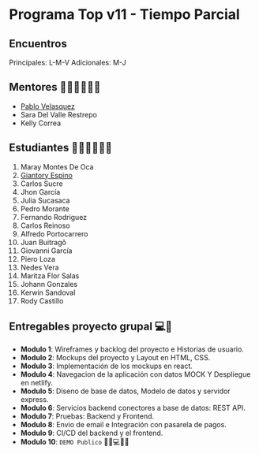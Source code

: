 # Programa Top v11 -  Tiempo Parcial

## Encuentros
Principales: L-M-V
Adicionales: M-J

## Mentores 👩🏻‍🏫👨🏼‍🏫
- [Pablo Velasquez](profiles/pablo-velasquez.md)
- Sara Del Valle Restrepo
- Kelly Correa

## Estudiantes 👩🏻‍💻🧑🏼‍💻
1. Maray Montes De Oca
2. [Giantory Espino](profiles/giantory-espino.md)
3. Carlos Sucre
4. Jhon García
5. Julia Sucasaca
6. Pedro Morante
7. Fernando Rodriguez
8. Carlos Reinoso
9. Alfredo Portocarrero
10. Juan Buitragǒ
11. Giovanni García
12. Piero Loza
13. Nedes Vera
14. Maritza Flor Salas
15. Johann Gonzales
16. Kerwin Sandoval
17. Rody Castillo

## Entregables proyecto grupal 💻🤝

- **Modulo 1**: Wireframes y backlog del proyecto e Historias de usuario.
- **Modulo 2**: Mockups del proyecto y Layout en HTML, CSS.
- **Modulo 3**: Implementación de los mockups en react.
- **Modulo 4**: Navegacion de la aplicación con datos MOCK Y Despliegue en netlify.
- **Modulo 5**: Diseno de base de datos, Modelo de datos y servidor express.
- **Modulo 6**: Servicios backend conectores a base de datos: REST API.
- **Modulo 7**: Pruebas: Backend y Frontend.
- **Modulo 8**: Envio de email e Integración con pasarela de pagos.
- **Modulo 9**: CI/CD del backend y el frontend.
- **Modulo 10**: `DEMO Publico` 🎊🎉💻🎊🎉

